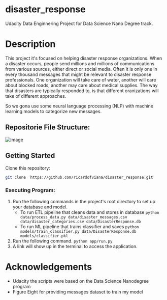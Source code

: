# disaster_response
Udacity Data Enginnering Project for Data Science Nano Degree track.

# Description
This project it's focused on helping disaster response organizations. 
When a disaster occurs, people send millions and millions of communications from various sources, either direct or social media. Often it is only one in every thousand messages that might be relevant to disaster response professionals. One organization will take care of water, another will care about blocked roads, another may care about medical supplies. The way that disasters are typically responded to, is that different oranizations will take of different approaches.

So we gona use some neural language processing (NLP) with machine learning models to categorize new messages.

## Repositorie File Structure:

![image](https://user-images.githubusercontent.com/48634609/127741798-7fd305b4-9e80-4530-b8bf-66ef03a8dbed.png)

## Getting Started
Clone this repository:

``` Bash
git clone  https://github.com/ricardofviana/disaster_response.git
```
### Executing Program:
1. Run the following commands in the project's root directory to set up your database and model.
    - To run ETL pipeline that cleans data and stores in database ```python data/process_data.py data/disaster_messages.csv data/disaster_categories.csv data/DisasterResponse.db```
    - To run ML pipeline that trains classifier and saves ```python models/train_classifier.py data/DisasterResponse.db models/classifier.pkl```
2. Run the following command. ```python app/run.py```
3. A link will show up in the terminal to access the application.

# Acknowledgements

- Udacity the scripts were based on the Data Science Nanodegree program
- Figure Eight for providing messages dataset to train my model
